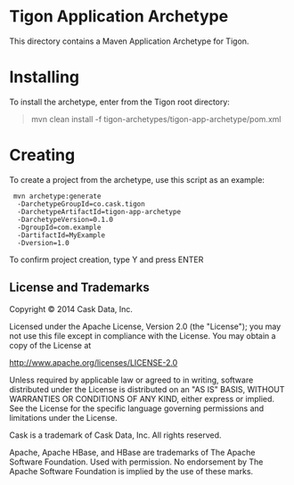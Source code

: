 # Tigon Application Archetype

This directory contains a Maven Application Archetype for Tigon.

# Installing

To install the archetype, enter from the Tigon root directory:

> mvn clean install -f tigon-archetypes/tigon-app-archetype/pom.xml

# Creating

To create a project from the archetype, use this script as an example:

```
 mvn archetype:generate
  -DarchetypeGroupId=co.cask.tigon
  -DarchetypeArtifactId=tigon-app-archetype
  -DarchetypeVersion=0.1.0
  -DgroupId=com.example
  -DartifactId=MyExample
  -Dversion=1.0

```
To confirm project creation, type Y and press ENTER

## License and Trademarks

Copyright © 2014 Cask Data, Inc.

Licensed under the Apache License, Version 2.0 (the "License"); you may not use this file except
in compliance with the License. You may obtain a copy of the License at

http://www.apache.org/licenses/LICENSE-2.0

Unless required by applicable law or agreed to in writing, software distributed under the
License is distributed on an "AS IS" BASIS, WITHOUT WARRANTIES OR CONDITIONS OF ANY KIND,
either express or implied. See the License for the specific language governing permissions
and limitations under the License.

Cask is a trademark of Cask Data, Inc. All rights reserved.

Apache, Apache HBase, and HBase are trademarks of The Apache Software Foundation. Used with
permission. No endorsement by The Apache Software Foundation is implied by the use of these marks.
